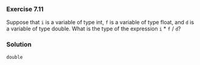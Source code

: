 ### Exercise 7.11

Suppose that `i` is a variable of type int, `f` is a variable of type float, and `d` is a variable of type double. What is the type of the expression `i` * `f` / `d`?

### Solution

`double`